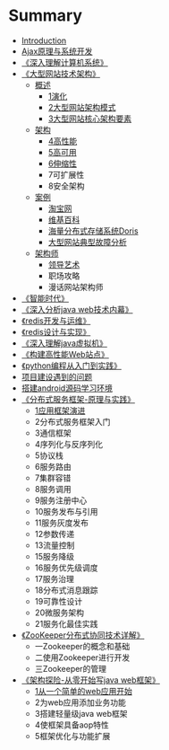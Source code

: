 # Summary

* [Introduction](README.md)
* [Ajax原理与系统开发](ajax-ylyxtkf.md)
* [《深入理解计算机系统》](shen-ru-li-jie-ji-suan-ji-xi-tong.md)
* [《大型网站技术架构》](daxingwangzhanjiagou.md)
  * [概述](daxingwangzhanjiagou/gai-shu.md)
    * [1演化](daxingwangzhanjiagou/gai-shu/1yan-hua.md)
    * [2大型网站架构模式](daxingwangzhanjiagou/gai-shu/2da-xing-wang-zhan-jia-gou-mo-shi.md)
    * [3大型网站核心架构要素](daxingwangzhanjiagou/gai-shu/3da-xing-wang-zhan-he-xin-jia-gou-yao-su.md)
  * [架构](daxingwangzhanjiagou/jia-gou.md)
    * [4高性能](daxingwangzhanjiagou/jia-gou/4gao-xing-neng.md)
    * [5高可用](daxingwangzhanjiagou/jia-gou/5gao-ke-yong.md)
    * [6伸缩性](daxingwangzhanjiagou/jia-gou/6shen-suo-xing.md)
    * 7可扩展性
    * 8安全架构
  * [案例](daxingwangzhanjiagou/an-li.md)
    * [淘宝网](daxingwangzhanjiagou/an-li/tao-bao-wang.md)
    * [维基百科](daxingwangzhanjiagou/an-li/wei-ji-bai-ke.md)
    * [海量分布式存储系统Doris](daxingwangzhanjiagou/an-li/hai-liang-fen-bu-shi-cun-chu-xi-tong-doris.md)
    * [大型网站典型故障分析](daxingwangzhanjiagou/an-li/da-xing-wang-zhan-dian-xing-gu-zhang-fen-xi.md)
  * [架构师](daxingwangzhanjiagou/jia-gou-shi.md)
    * [领导艺术](daxingwangzhanjiagou/jia-gou-shi/ling-dao-yi-zhu.md)
    * 职场攻略
    * 漫话网站架构师
* [《智能时代》](zhi-neng-shi-dai.md)
* [《深入分析java web技术内幕》](shen-ru-fen-xi-java-web-ji-zhu-nei-mu.md)
* [《redis开发与运维》](rediskai-fa-yu-yun-wei.md)
* [《redis设计与实现》](redisshe-ji-yu-shi-xian.md)
* [《深入理解java虚拟机》](shen-ru-li-jie-java-xu-ni-ji.md)
* [《构建高性能Web站点》](gou-jian-gao-xing-neng-web-zhan-dian.md)
* [《python编程从入门到实践》](pythonbian-cheng-cong-ru-men-dao-shi-jian.md)
* [项目建设遇到的问题](xiang-mu-jian-she-yu-dao-de-wen-ti.md)
* [搭建android源码学习环境](da-jian-android-yuan-ma-xue-xi-huan-jing.md)
* [《分布式服务框架-原理与实践》](fen-bu-shi-fu-wu-kuang-67b6-yuan-li-yu-shi-jian.md)
  * [1应用框架演进](fen-bu-shi-fu-wu-kuang-67b6-yuan-li-yu-shi-jian/1ying-yong-kuang-jia-yan-jin.md)
  * 2分布式服务框架入门
  * 3通信框架
  * 4序列化与反序列化
  * 5协议栈
  * 6服务路由
  * 7集群容错
  * 8服务调用
  * 9服务注册中心
  * 10服务发布与引用
  * 11服务灰度发布
  * 12参数传递
  * 13流量控制
  * 15服务降级
  * 16服务优先级调度
  * 17服务治理
  * 18分布式消息跟踪
  * 19可靠性设计
  * 20微服务架构
  * 21服务化最佳实践
* [《ZooKeeper分布式协同技术详解》](zookeeperfen-bu-shi-xie-tong-ji-zhu-xiang-jie.md)
  * 一Zookeeper的概念和基础
  * 二使用Zookeeper进行开发
  * 三Zookeeper的管理
* [《架构探险-从零开始写java web框架》](jia-gou-tan-9669-cong-ling-kai-shi-xie-java-web-kuang-jia.md)
  * [1从一个简单的web应用开始](jia-gou-tan-9669-cong-ling-kai-shi-xie-java-web-kuang-jia/1cong-yi-ge-jian-dan-de-web-ying-yong-kai-shi.md)
  * 2为web应用添加业务功能
  * 3搭建轻量级java web框架
  * 4使框架具备aop特性
  * 5框架优化与功能扩展

